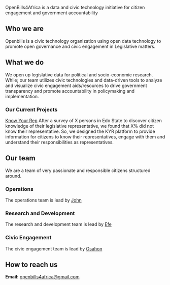 OpenBills4Africa is a data and civic technology initiative for citizen engagement and government accountability


## Who we are
Openbills is a civic technology organization using open data technology to promote open governance and civic engagement in Legislative matters. 

## What we do
We open up legislative data for political and socio-economic research. While; our team utilizes civic technologies and data-driven tools to analyze and visualize civic engagement aids/resources to drive government transparency and promote accountability in policymaking and implementation.

### Our Current Projects
[Know Your Rep](https://#)
After a survey of X persons in Edo State to discover citizen knowledge of their legislative representative, we found that X% did not know their representative. So, we designed the KYR platform to provide information for citizens to know their representatives, engage with them and understand their responsibilities as representatives. 


## Our team
We are a team of very passionate and responsible citizens structured around.

### Operations
The operations team is lead by [John](https://#)

### Research and Development
The research and development team is lead by [Efe](/Efe.md)

### Civic Engagement 
The civic engagement team is lead by [Osahon](https://#)


## How to reach us
**Email:** openbills4africa@gmail.com
